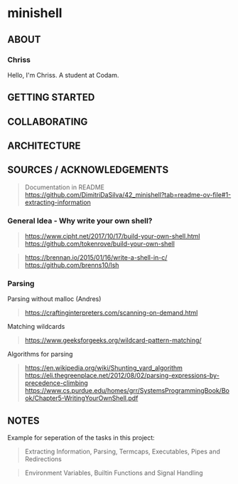 # minishell

## ABOUT

### Chriss
Hello, I'm Chriss. A student at Codam.

## GETTING STARTED

## COLLABORATING

## ARCHITECTURE

## SOURCES / ACKNOWLEDGEMENTS

> Documentation in README
> https://github.com/DimitriDaSilva/42_minishell?tab=readme-ov-file#1-extracting-information

### General Idea - Why write your own shell?
> https://www.cipht.net/2017/10/17/build-your-own-shell.html
> https://github.com/tokenrove/build-your-own-shell

> https://brennan.io/2015/01/16/write-a-shell-in-c/
> https://github.com/brenns10/lsh


### Parsing

Parsing without malloc (Andres)
> https://craftinginterpreters.com/scanning-on-demand.html

Matching wildcards
> https://www.geeksforgeeks.org/wildcard-pattern-matching/

Algorithms for parsing
> https://en.wikipedia.org/wiki/Shunting_yard_algorithm
> https://eli.thegreenplace.net/2012/08/02/parsing-expressions-by-precedence-climbing
> https://www.cs.purdue.edu/homes/grr/SystemsProgrammingBook/Book/Chapter5-WritingYourOwnShell.pdf



## NOTES

Example for seperation of the tasks in this project:
> Extracting Information, Parsing, Termcaps, Executables, Pipes and Redirections

> Environment Variables, Builtin Functions and Signal Handling

